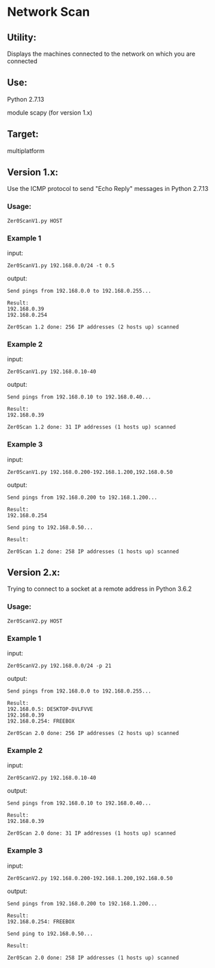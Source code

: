 
# Network Scan
## Utility: 
Displays the machines connected to the network on which you are connected

## Use:
Python 2.7.13

module scapy (for version 1.x)

## Target:
multiplatform

## Version 1.x: 
Use the ICMP protocol to send "Echo Reply" messages in Python 2.7.13

### Usage:
```
Zer0ScanV1.py HOST
```

### Example 1
input: 
```
Zer0ScanV1.py 192.168.0.0/24 -t 0.5
```
output:
```
Send pings from 192.168.0.0 to 192.168.0.255...

Result:
192.168.0.39
192.168.0.254

Zer0Scan 1.2 done: 256 IP addresses (2 hosts up) scanned
```
### Example 2
input:
```
Zer0ScanV1.py 192.168.0.10-40
```
output:
```
Send pings from 192.168.0.10 to 192.168.0.40...

Result:
192.168.0.39

Zer0Scan 1.2 done: 31 IP addresses (1 hosts up) scanned
```
### Example 3
input:
```
Zer0ScanV1.py 192.168.0.200-192.168.1.200,192.168.0.50
```
output:
```
Send pings from 192.168.0.200 to 192.168.1.200...

Result:
192.168.0.254

Send ping to 192.168.0.50...

Result:

Zer0Scan 1.2 done: 258 IP addresses (1 hosts up) scanned
```

## Version 2.x: 
Trying to connect to a socket at a remote address in Python 3.6.2

### Usage:
```
Zer0ScanV2.py HOST
```

### Example 1
input: 
```
Zer0ScanV2.py 192.168.0.0/24 -p 21
```
output:
```
Send pings from 192.168.0.0 to 192.168.0.255...

Result:
192.168.0.5: DESKTOP-DVLFVVE
192.168.0.39
192.168.0.254: FREEBOX

Zer0Scan 2.0 done: 256 IP addresses (2 hosts up) scanned
```
### Example 2
input:
```
Zer0ScanV2.py 192.168.0.10-40
```
output:
```
Send pings from 192.168.0.10 to 192.168.0.40...

Result:
192.168.0.39

Zer0Scan 2.0 done: 31 IP addresses (1 hosts up) scanned
```
### Example 3
input:
```
Zer0ScanV2.py 192.168.0.200-192.168.1.200,192.168.0.50
```
output:
```
Send pings from 192.168.0.200 to 192.168.1.200...

Result:
192.168.0.254: FREEBOX

Send ping to 192.168.0.50...

Result:

Zer0Scan 2.0 done: 258 IP addresses (1 hosts up) scanned
```
